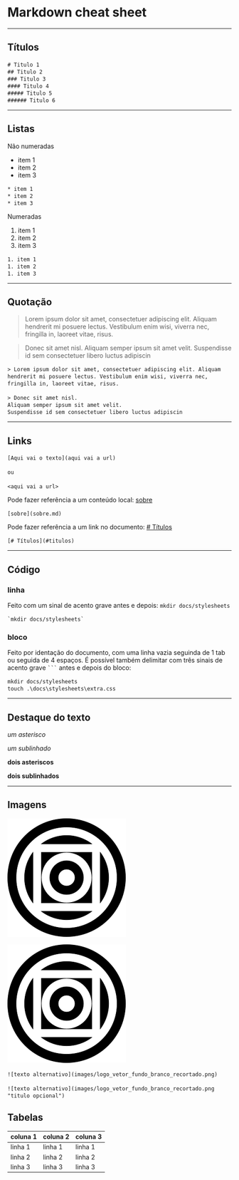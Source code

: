 # Markdown cheat sheet
---
## Títulos

```
# Titulo 1
## Titulo 2
### Titulo 3
#### Titulo 4
##### Titulo 5
###### Titulo 6
```

----
## Listas

Não numeradas

* item 1
* item 2
* item 3

```
* item 1
* item 2
* item 3
```

Numeradas

1. item 1
1. item 2
1. item 3

```
1. item 1
1. item 2
1. item 3
```

---
## Quotação

> Lorem ipsum dolor sit amet, consectetuer adipiscing elit. Aliquam hendrerit mi posuere lectus. Vestibulum enim wisi, viverra nec, fringilla in, laoreet vitae, risus.

> Donec sit amet nisl.
Aliquam semper ipsum sit amet velit.
Suspendisse id sem consectetuer libero luctus adipiscin

```
> Lorem ipsum dolor sit amet, consectetuer adipiscing elit. Aliquam hendrerit mi posuere lectus. Vestibulum enim wisi, viverra nec, fringilla in, laoreet vitae, risus.

> Donec sit amet nisl.
Aliquam semper ipsum sit amet velit.
Suspendisse id sem consectetuer libero luctus adipiscin
```

---
## Links

```
[Aqui vai o texto](aqui vai a url)

ou

<aqui vai a url>
```


Pode fazer referência a um conteúdo local: [sobre](sobre.md)

```
[sobre](sobre.md)
```

Pode fazer referência a um link no documento: [# Títulos](#titulos)

```
[# Títulos](#titulos)
```


---
## Código
### linha

Feito com um sinal de acento grave antes e depois: `mkdir docs/stylesheets`

```
`mkdir docs/stylesheets`
```

### bloco

Feito por identação do documento, com uma linha vazia seguinda de 1 tab ou seguida de 4 espaços.
É possível também delimitar com três sinais de acento grave ` ``` ` antes e depois do bloco:

```
mkdir docs/stylesheets
touch .\docs\stylesheets\extra.css
```

---
## Destaque do texto

*um asterisco*

_um sublinhado_

**dois asteriscos**

__dois sublinhados__

---
## Imagens

![texto alternativo](images/logo_vetor_fundo_branco_recortado.png)

![texto alternativo](images/logo_vetor_fundo_branco_recortado.png "titulo opcional")

```
![texto alternativo](images/logo_vetor_fundo_branco_recortado.png)

![texto alternativo](images/logo_vetor_fundo_branco_recortado.png "titulo opcional")
```

## Tabelas

coluna 1 | coluna 2 | coluna 3
--|--|--
linha 1 | linha 1 | linha 1
linha 2 | linha 2 | linha 2
linha 3 | linha 3 | linha 3